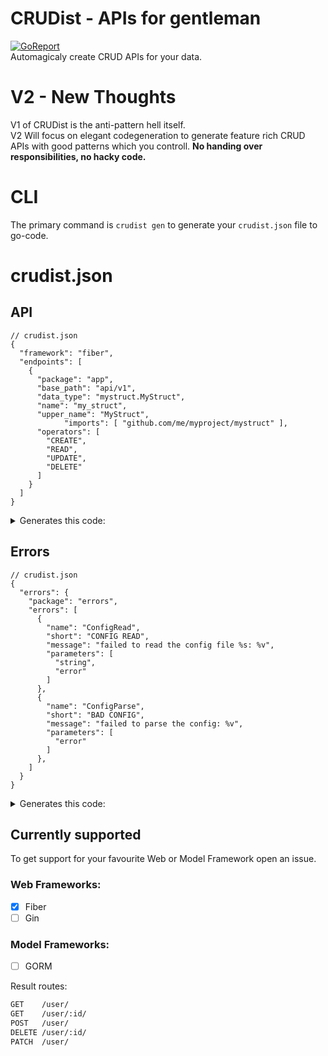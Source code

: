 # CRUDist - APIs for gentleman
[![GoReport](https://goreportcard.com/badge/github.com/worldOneo/crudist)](https://goreportcard.com/report/github.com/worldOneo/crudist)  
Automagicaly create CRUD APIs for your data.

# V2 - New Thoughts
V1 of CRUDist is the anti-pattern hell itself.   
V2 Will focus on elegant codegeneration to generate feature rich CRUD APIs with good patterns which you controll.
**No handing over responsibilities, no hacky code.**

# CLI
The primary command is `crudist gen` to generate your `crudist.json` file to go-code.

# crudist.json

## API

```jsonc
// crudist.json
{
  "framework": "fiber",
  "endpoints": [
    {
      "package": "app",
      "base_path": "api/v1",
      "data_type": "mystruct.MyStruct",
      "name": "my_struct",
      "upper_name": "MyStruct",
			"imports": [ "github.com/me/myproject/mystruct" ],
      "operators": [
        "CREATE",
        "READ",
        "UPDATE",
        "DELETE"
      ]
    }
  ]
}

```
<details>
  <summary>Generates this code:</summary>

  ```go
  // app_my_struct.crudist.go
  // Code generated by "crudist gen"; DO NOT EDIT.
  package app

  import (
    "github.com/gofiber/fiber/v2"
    "github.com/me/myproject/mystruct" 
  )

  type MyStructStorage interface {
    Create(ctx *fiber.Ctx, data *mystruct.MyStruct) error
    Read(ctx *fiber.Ctx, id string) (*mystruct.MyStruct, error)
    ReadAll(ctx *fiber.Ctx) ([]mystruct.MyStruct, error)
    Update(ctx *fiber.Ctx, id string, data *mystruct.MyStruct) error
    Delete(ctx *fiber.Ctx, id string, data *mystruct.MyStruct) error
  }

  type MyStructHandler struct {
    storage MyStructStorage
  }

  func NewMyStructHandler(storage MyStructStorage) *MyStructHandler {
    return &MyStructHandler{storage}
  }

  func (handler *MyStructHandler) RegisterHandlers(app *fiber.App) {
    errOrJson := func (ctx *fiber.Ctx, err error, data *interface{}) error {
      if err != nil {
        return err
      }
      return ctx.JSON(data)
    }
    a := handler.storage
    
    app.Get("api/v1/my_struct", func(c *fiber.Ctx) error {
      data, err := a.ReadAll(c)
      return errOrJson(c,err,data)
    })
    app.Get("api/v1/my_struct/:id", func(c *fiber.Ctx) error {
      data, err := a.Read(c, c.Params("id"))
      return errOrJson(c,err,data)
    })
    app.Post("api/v1/my_struct", func(c *fiber.Ctx) error {
      data := mystruct.MyStruct{}
      err := c.BodyParser(&data)
      if err != nil {
        return err
      }
      err = a.Create(c, &data)
      return errOrJson(c,err,data)
    })
    app.Patch("api/v1/my_struct/:id", func(c *fiber.Ctx) error {
      data := mystruct.MyStruct{}
      err := c.BodyParser(&data)
      id := c.Params("id")
      if err != nil {
        return err
      }
      err = a.Update(c, id, &data)
      return errOrJson(c,err,data)
    })
    app.Delete("api/v1/my_struct/:id", func(c *fiber.Ctx) error {
      data := mystruct.MyStruct{}
      err := c.BodyParser(&data)
      id := c.Params("id")
      if err != nil {
        return err
      }
      err = a.Delete(c, id, &data)
      return errOrJson(c,err,data)
    })
  }
  ```
</details>

## Errors

```jsonc
// crudist.json
{
  "errors": {
    "package": "errors",
    "errors": [
      {
        "name": "ConfigRead",
        "short": "CONFIG READ",
        "message": "failed to read the config file %s: %v",
        "parameters": [
          "string",
          "error"
        ]
      },
      {
        "name": "ConfigParse",
        "short": "BAD CONFIG",
        "message": "failed to parse the config: %v",
        "parameters": [
          "error"
        ]
      },
    ]
  }
}
```
<details>
  <summary>Generates this code:</summary>

  ```go
  // Code generated by "crudist gen"; DO NOT EDIT.
  package errors

  import (
    "fmt"
  )


  // ConfigReadError error type
  type ConfigReadError struct {
    Message string
  }

  func (C ConfigReadError) Error() string {
    return C.Message
  }

  func (C ConfigReadError) ErrorId() int {
    return 0
  }

  // NewConfigReadError creates a new ConfigReadError
  func NewConfigReadError(arg0 string,arg1 error,) error {
    return ConfigReadError{
      fmt.Sprintf("(CONFIG READ | Id: 0) failed to read the config file %s: %v", arg0,arg1,),
    }
  }


  // ConfigParseError error type
  type ConfigParseError struct {
    Message string
  }

  func (C ConfigParseError) Error() string {
    return C.Message
  }

  func (C ConfigParseError) ErrorId() int {
    return 1
  }

  // NewConfigParseError creates a new ConfigParseError
  func NewConfigParseError(arg0 error,) error {
    return ConfigParseError{
      fmt.Sprintf("(BAD CONFIG | Id: 1) failed to parse the config: %v", arg0,),
    }
  }
  ```
</details>

## Currently supported
To get support for your favourite Web or Model Framework open an issue.
### Web Frameworks:
  * [x] Fiber
  * [ ] Gin

### Model Frameworks:
  * [ ] GORM

Result routes:
```sh
GET    /user/
GET    /user/:id/
POST   /user/
DELETE /user/:id/
PATCH  /user/
```